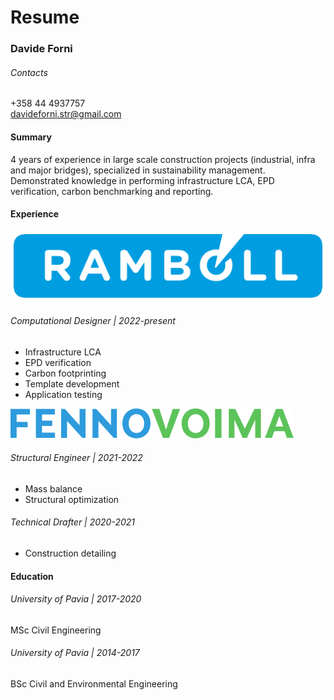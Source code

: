 # Resume

### Davide Forni

###### Contacts
+358 44 4937757  
davideforni.str@gmail.com

#### Summary
4 years of experience in large scale construction projects (industrial, infra and major bridges), specialized in sustainability management. Demonstrated knowledge in performing infrastructure LCA, EPD verification, carbon benchmarking and reporting.

#### Experience

![Ramboll logo](Ramboll.png)
###### Computational Designer | 2022-present
- Infrastructure LCA
- EPD verification
- Carbon footprinting
- Template development
- Application testing
  
![Fennovoima logo](Fennovoima.png)
###### Structural Engineer | 2021-2022
- Mass balance
- Structural optimization
###### Technical Drafter | 2020-2021
- Construction detailing

#### Education
###### University of Pavia | 2017-2020
MSc Civil Engineering
###### University of Pavia | 2014-2017
BSc Civil and Environmental Engineering
